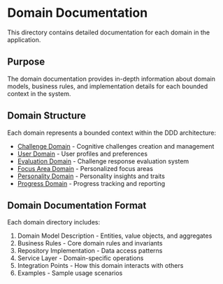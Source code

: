 # Domain Documentation

This directory contains detailed documentation for each domain in the application.

## Purpose

The domain documentation provides in-depth information about domain models, business rules, and implementation details for each bounded context in the system.

## Domain Structure

Each domain represents a bounded context within the DDD architecture:

- [Challenge Domain](./challenge/README.md) - Cognitive challenges creation and management
- [User Domain](./user/README.md) - User profiles and preferences
- [Evaluation Domain](./evaluation/README.md) - Challenge response evaluation system
- [Focus Area Domain](./focus-area/README.md) - Personalized focus areas
- [Personality Domain](./personality/README.md) - Personality insights and traits
- [Progress Domain](./progress/README.md) - Progress tracking and reporting

## Domain Documentation Format

Each domain directory includes:

1. Domain Model Description - Entities, value objects, and aggregates
2. Business Rules - Core domain rules and invariants
3. Repository Implementation - Data access patterns
4. Service Layer - Domain-specific operations
5. Integration Points - How this domain interacts with others
6. Examples - Sample usage scenarios 